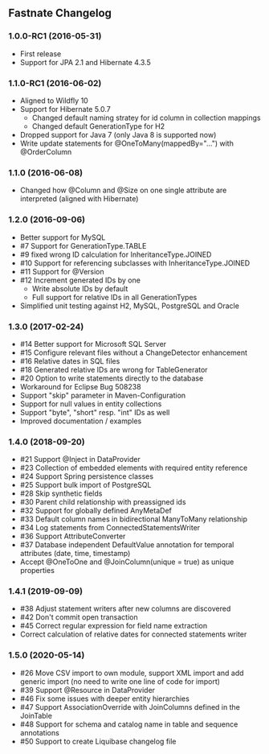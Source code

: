 Fastnate Changelog
------------------

### 1.0.0-RC1 (2016-05-31)
* First release
* Support for JPA 2.1 and Hibernate 4.3.5

### 1.1.0-RC1 (2016-06-02)
* Aligned to Wildfly 10
* Support for Hibernate 5.0.7
    * Changed default naming stratey for id column in collection mappings
    * Changed default GenerationType for H2
* Dropped support for Java 7 (only Java 8 is supported now)
* Write update statements for @OneToMany(mappedBy="...") with @OrderColumn

### 1.1.0 (2016-06-08)
* Changed how @Column and @Size on one single attribute are interpreted (aligned with Hibernate)

### 1.2.0 (2016-09-06)
* Better support for MySQL
* #7 Support for GenerationType.TABLE
* #9 fixed wrong ID calculation for InheritanceType.JOINED
* #10 Support for referencing subclasses with InheritanceType.JOINED 
* #11 Support for @Version
* #12 Increment generated IDs by one
	* Write absolute IDs by default
	* Full support for relative IDs in all GenerationTypes
* Simplified unit testing against H2, MySQL, PostgreSQL and Oracle

### 1.3.0 (2017-02-24)
* #14 Better support for Microsoft SQL Server
* #15 Configure relevant files without a ChangeDetector enhancement
* #16 Relative dates in SQL files
* #18 Generated relative IDs are wrong for TableGenerator
* #20 Option to write statements directly to the database
* Workaround for Eclipse Bug 508238
* Support "skip" parameter in Maven-Configuration
* Support for null values in entity collections
* Support "byte", "short" resp. "int" IDs as well
* Improved documentation / examples

### 1.4.0 (2018-09-20)
* #21 Support @Inject in DataProvider
* #23 Collection of embedded elements with required entity reference
* #24 Support Spring persistence classes
* #25 Support bulk import of PostgreSQL
* #28 Skip synthetic fields
* #30 Parent child relationship with preassigned ids
* #32 Support for globally defined AnyMetaDef
* #33 Default column names in bidirectional ManyToMany relationship
* #34 Log statements from ConnectedStatementsWriter
* #36 Support AttributeConverter
* #37 Database independent DefaultValue annotation for temporal attributes (date, time, timestamp)
* Accept @OneToOne and @JoinColumn(unique = true) as unique properties

### 1.4.1 (2019-09-09)
* #38 Adjust statement writers after new columns are discovered
* #42 Don't commit open transaction
* #45 Correct regular expression for field name extraction
* Correct calculation of relative dates for connected statements writer

### 1.5.0 (2020-05-14)
* #26 Move CSV import to own module, support XML import and add generic import (no need to write one line of code for import)
* #39 Support @Resource in DataProvider
* #46 Fix some issues with deeper entity hierarchies
* #47 Support AssociationOverride with JoinColumns defined in the JoinTable
* #48 Support for schema and catalog name in table and sequence annotations
* #50 Support to create Liquibase changelog file